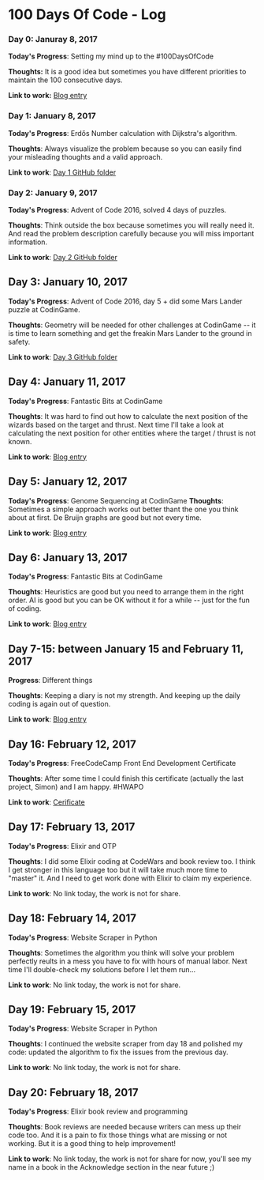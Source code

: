 # 100 Days Of Code - Log

### Day 0: Januray 8, 2017

**Today's Progress**: Setting my mind up to the #100DaysOfCode

**Thoughts:** It is a good idea but sometimes you have different priorities to maintain the 100 consecutive days.

**Link to work:** [Blog entry](https://hahamo.wordpress.com/2017/01/08/100-days-of-code-in-2017/)


### Day 1: January 8, 2017

**Today's Progress**: Erdős Number calculation with Dijkstra's algorithm.

**Thoughts**: Always visualize the problem because so you can easily find your misleading thoughts and a valid approach.

**Link to work**: [Day 1 GitHub folder](https://github.com/ghajba/100-days-of-code/blob/master/Day_1)

### Day 2: January 9, 2017

**Today's Progress**: Advent of Code 2016, solved 4 days of puzzles.

**Thoughts**: Think outside the box because sometimes you will really need it. And read the problem description carefully because you will miss important information.

**Link to work**: [Day 2 GitHub folder](https://github.com/ghajba/100-days-of-code/blob/master/Day_2)

## Day 3: January 10, 2017

**Today's Progress**: Advent of Code 2016, day 5 + did some Mars Lander puzzle at CodinGame.

**Thoughts**: Geometry will be needed for other challenges at CodinGame -- it is time to learn something and get the freakin Mars Lander to the ground in safety.

**Link to work**: [Day 3 GitHub folder](https://github.com/ghajba/100-days-of-code/blob/master/Day_3)

## Day 4: January 11, 2017

**Today's Progress**: Fantastic Bits at CodinGame

**Thoughts**: It was hard to find out how to calculate the next position of the wizards based on the target and thrust. Next time I'll take a look at calculating the next position for other entities where the target / thrust is not known.

**Link to work**: [Blog entry](https://hahamo.wordpress.com/2017/01/12/day-4-fantastic-bits/)

## Day 5: January 12, 2017

**Today's Progress**: Genome Sequencing at CodinGame
**Thoughts**: Sometimes a simple approach works out better thant the one you think about at first. De Bruijn graphs are good but not every time.

**Link to work**: [Blog entry](https://hahamo.wordpress.com/2017/01/13/day-5-genome-sequencing/)

## Day 6: January 13, 2017
**Today's Progress**: Fantastic Bits at CodinGame

**Thoughts**: Heuristics are good but you need to arrange them in the right order. AI is good but you can be OK without it for a while -- just for the fun of coding.

**Link to work**: [Blog entry](https://hahamo.wordpress.com/2017/01/14/day-6-fantastic-bits-again/)

## Day 7-15: between January 15 and February 11, 2017

**Progress**: Different things

**Thoughts**: Keeping a diary is not my strength. And keeping up the daily coding is again out of question.

**Link to work**: [Blog entry](https://hahamo.wordpress.com/2017/02/12/i-knew-it-right-at-the-start/)

## Day 16: February 12, 2017
**Today's Progress**: FreeCodeCamp Front End Development Certificate

**Thoughts**: After some time I could finish this certificate (actually the last project, Simon) and I am happy. #HWAPO

**Link to work**: [Cerificate](https://www.freecodecamp.com/ghajba/front-end-certification)

## Day 17: February 13, 2017
**Today's Progress**: Elixir and OTP

**Thoughts**: I did some Elixir coding at CodeWars and book review too. I think I get stronger in this language too but it will take much more time to "master" it. And I need to get work done with Elixir to claim my experience.

**Link to work**: No link today, the work is not for share.

## Day 18: February 14, 2017
**Today's Progress**: Website Scraper in Python

**Thoughts**: Sometimes the algorithm you think will solve your problem perfectly reults in a mess you have to fix with hours of manual labor. Next time I'll double-check my solutions before I let them run...

**Link to work**: No link today, the work is not for share.

## Day 19: February 15, 2017
**Today's Progress**: Website Scraper in Python

**Thoughts**: I continued the website scraper from day 18 and polished my code: updated the algorithm to fix the issues from the previous day. 

**Link to work**: No link today, the work is not for share.


## Day 20: February 18, 2017
**Today's Progress**: Elixir book review and programming

**Thoughts**: Book reviews are needed because writers can mess up their code too. And it is a pain to fix those things what are missing or not working. But it is a good thing to help improvement! 

**Link to work**: No link today, the work is not for share for now, you'll see my name in a book in the Acknowledge section in the near future ;)
